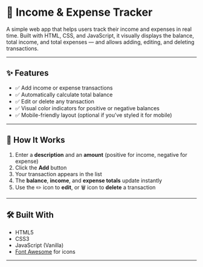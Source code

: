 # 💸 Income & Expense Tracker

A simple web app that helps users track their income and expenses in real time. Built with HTML, CSS, and JavaScript, it visually displays the balance, total income, and total expenses — and allows adding, editing, and deleting transactions.

---

## ✨ Features

- ✅ Add income or expense transactions
- ✅ Automatically calculate total balance
- ✅ Edit or delete any transaction
- ✅ Visual color indicators for positive or negative balances
- ✅ Mobile-friendly layout (optional if you’ve styled it for mobile)

---

## 🚀 How It Works

1. Enter a **description** and an **amount** (positive for income, negative for expense)
2. Click the **Add** button
3. Your transaction appears in the list
4. The **balance**, **income**, and **expense totals** update instantly
5. Use the ✏️ icon to **edit**, or 🗑️ icon to **delete** a transaction

---

## 🛠️ Built With

- HTML5
- CSS3
- JavaScript (Vanilla)
- [Font Awesome](https://fontawesome.com/) for icons

---


